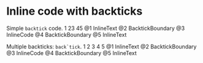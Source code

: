 # Inline code with backticks

Simple `backtick` code.
1      23       45
@1 InlineText
@2 BacktickBoundary
@3 InlineCode
@4 BacktickBoundary
@5 InlineText

Multiple backticks: ``back`tick``.
1                   2 3        4 5
@1 InlineText
@2 BacktickBoundary
@3 InlineCode
@4 BacktickBoundary
@5 InlineText
